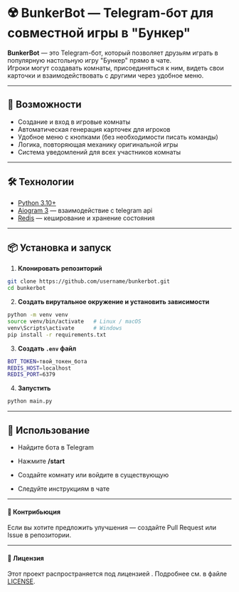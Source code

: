 # ☢️ BunkerBot — Telegram-бот для совместной игры в "Бункер"

**BunkerBot** — это Telegram-бот, который позволяет друзьям играть в популярную настольную игру "Бункер" прямо в чате.  
Игроки могут создавать комнаты, присоединяться к ним, видеть свои карточки и взаимодействовать с другими через удобное меню.

---

## 🚀 Возможности

- Создание и вход в игровые комнаты
- Автоматическая генерация карточек для игроков
- Удобное меню с кнопками (без необходимости писать команды)
- Логика, повторяющая механику оригинальной игры
- Система уведомлений для всех участников комнаты

---

## 🛠 Технологии
- [Python 3.10+](https://www.python.org/) 
- [Aiogram 3](https://docs.aiogram.dev/) — взаимодействие с telegram api
- [Redis](https://redis.io/) — кеширование и хранение состояния

---

## 📦 Установка и запуск

1. **Клонировать репозиторий**
```bash
git clone https://github.com/username/bunkerbot.git
cd bunkerbot
```

2. **Создать вирутальное окружение и установить зависимости**
```bash
python -m venv venv
source venv/bin/activate   # Linux / macOS
venv\Scripts\activate      # Windows
pip install -r requirements.txt
```

3. **Создать `.env` файл**
```bash
BOT_TOKEN=твой_токен_бота
REDIS_HOST=localhost
REDIS_PORT=6379
```

4. **Запустить**
```bash
python main.py
```

---
## 📖 Использование

- Найдите бота в Telegram
    
- Нажмите **/start**
    
- Создайте комнату или войдите в существующую
    
- Следуйте инструкциям в чате
    

---

#### 🤝 Контрибьюция

Если вы хотите предложить улучшения — создайте Pull Request или Issue в репозитории.

---

#### 📜 Лицензия

Этот проект распространяется под лицензией . Подробнее см. в файле [LICENSE](LICENSE).
